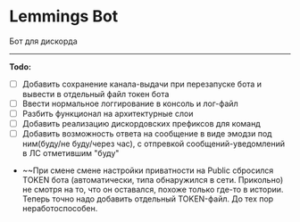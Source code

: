 # Lemmings Bot

Бот для дискорда

---

**Todo:**
- [ ] Добавить сохранение канала-выдачи при перезапуске бота и вывести в отдельный файл токен бота
- [ ] Ввести нормальное логгирование в консоль и лог-файл
- [ ] Разбить функционал на архитектурные слои
- [ ] Добавить реализацию дискордовских префиксов для команд
- [ ] Добавить возможность ответа на сообщение в виде эмодзи под ним(буду/не буду/через час), с отпревкой сообщений-уведомлений в ЛС отметившим "буду"
- ~~При смене смене настройки приватности на Public сбросился TOKEN бота (автоматически, типа обнаружился в сети. Прикольно) не смотря на то, что он оставался, похоже только где-то в истории. Теперь точно надо добавить отдельный TOKEN-файл. До тех пор неработоспособен.
